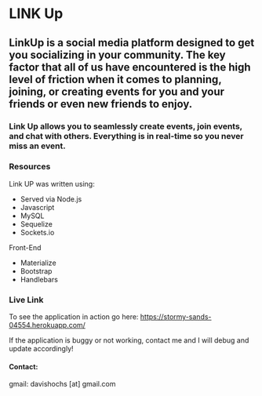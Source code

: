 # LINK Up
## LinkUp is a social media platform designed to get you socializing in your community. The key factor that all of us have encountered is the high level of friction when it comes to planning, joining, or creating events for you and your friends or even new friends to enjoy.

### Link Up allows you to seamlessly create events, join events, and chat with others. Everything is in real-time so you never miss an event.



### Resources
Link UP was written using: 
- Served via Node.js
- Javascript
- MySQL
- Sequelize
- Sockets.io

Front-End
- Materialize
- Bootstrap
- Handlebars

 
### Live Link
To see the application in action go here:
https://stormy-sands-04554.herokuapp.com/

If the application is buggy or not working, contact me and I will debug and update accordingly!

#### Contact:
gmail: davishochs [at] gmail.com
